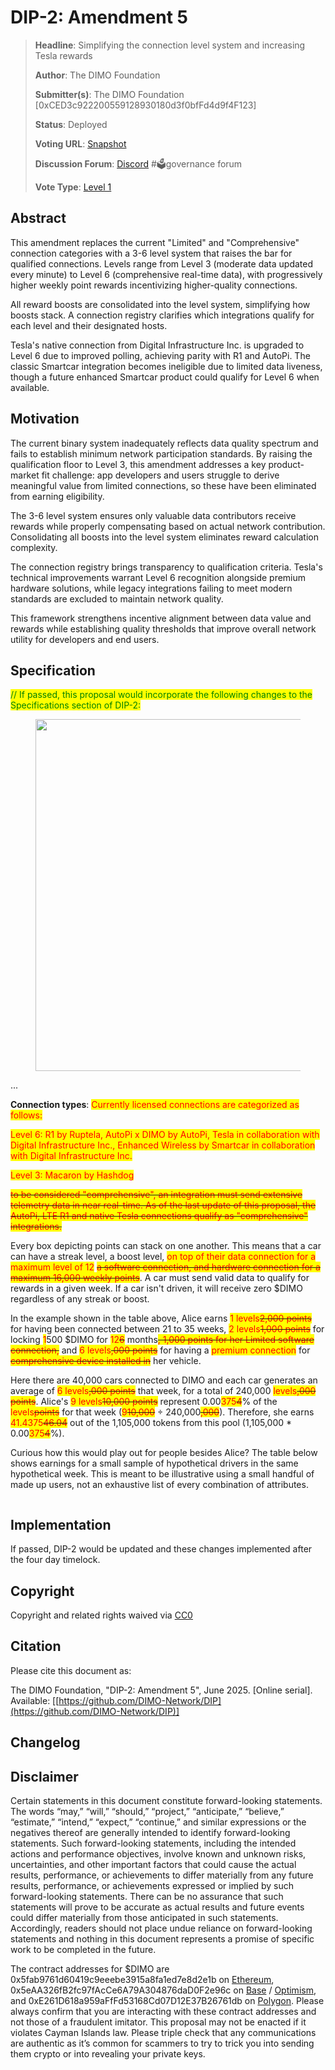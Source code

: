 # DIP-2: Amendment 5

> **Headline**: Simplifying the connection level system and increasing Tesla rewards
>
> **Author**: The DIMO Foundation
>
> **Submitter(s)**: The DIMO Foundation \[0xCED3c922200559128930180d3f0bfFd4d9f4F123]
>
> **Status**: Deployed
>
> **Voting URL**: [Snapshot](https://snapshot.box/#/s:dimo.eth/proposal/0x64f8a9a250a4519cbe6563f23d64640e21dd109c18e3c1c295bcf9d85ca18015)
>
> **Discussion Forum**: [Discord](https://chat.dimo.zone) #🗳️governance forum
>
> **Vote Type**: [Level 1](https://docs.dimo.zone/governance/dip1#voting-protocol)

## Abstract

This amendment replaces the current "Limited" and "Comprehensive" connection categories with a 3-6 level system that raises the bar for qualified connections. Levels range from Level 3 (moderate data updated every minute) to Level 6 (comprehensive real-time data), with progressively higher weekly point rewards incentivizing higher-quality connections.

All reward boosts are consolidated into the level system, simplifying how boosts stack. A connection registry clarifies which integrations qualify for each level and their designated hosts.

Tesla's native connection from Digital Infrastructure Inc. is upgraded to Level 6 due to improved polling, achieving parity with R1 and AutoPi. The classic Smartcar integration becomes ineligible due to limited data liveness, though a future enhanced Smartcar product could qualify for Level 6 when available.

## Motivation

The current binary system inadequately reflects data quality spectrum and fails to establish minimum network participation standards. By raising the qualification floor to Level 3, this amendment addresses a key product-market fit challenge: app developers and users struggle to derive meaningful value from limited connections, so these have been eliminated from earning eligibility.

The 3-6 level system ensures only valuable data contributors receive rewards while properly compensating based on actual network contribution. Consolidating all boosts into the level system eliminates reward calculation complexity.

The connection registry brings transparency to qualification criteria. Tesla's technical improvements warrant Level 6 recognition alongside premium hardware solutions, while legacy integrations failing to meet modern standards are excluded to maintain network quality.

This framework strengthens incentive alignment between data value and rewards while establishing quality thresholds that improve overall network utility for developers and end users.

## Specification

<mark style="color:green;">// If passed, this proposal would incorporate the following changes to the Specifications section of DIP-2:</mark>

<figure><img src="../.gitbook/assets/Screenshot 2025-06-11 at 10.34.28 PM.png" alt="" width="563"><figcaption></figcaption></figure>

...

**Connection types**: <mark style="color:red;">Currently licensed connections are categorized as follows:</mark>

<mark style="color:red;">Level 6: R1 by Ruptela, AutoPi x DIMO by AutoPi, Tesla in collaboration with Digital Infrastructure Inc., Enhanced Wireless by Smartcar in collaboration with Digital Infrastructure Inc.</mark>

<mark style="color:red;">Level 3: Macaron by Hashdog</mark>

~~<mark style="color:red;">to be considered "comprehensive", an integration must send extensive telemetry data in near real-time. As of the last update of this proposal, the AutoPi, LTE R1 and native Tesla connections qualify as "comprehensive" integrations.</mark>~~

Every box depicting points can stack on one another. This means that a car can have a streak level, a boost level, <mark style="color:red;">on top of their data connection for a maximum level of 12</mark>  <mark style="color:red;"></mark>~~<mark style="color:red;">a software connection, and hardware connection for a maximum 16,000 weekly points</mark>~~. A car must send valid data to qualify for rewards in a given week. If a car isn't driven, it will receive zero $DIMO regardless of any streak or boost.

In the example shown in the table above, Alice earns <mark style="color:red;">1 levels</mark>~~<mark style="color:red;">2,000 points</mark>~~ for having been connected between 21 to 35 weeks, <mark style="color:red;">2 levels</mark>~~<mark style="color:red;">1,000 points</mark>~~ for locking <mark style="color:red;">1</mark>500 $DIMO for <mark style="color:red;">12</mark>~~<mark style="color:red;">6</mark>~~ months~~<mark style="color:red;">, 1,000 points for her Limited software connection,</mark>~~ and <mark style="color:red;">6 levels</mark>~~<mark style="color:red;">,000 points</mark>~~ for having a <mark style="color:red;">premium connection</mark> for ~~<mark style="color:red;">comprehensive device installed in</mark>~~ her vehicle.

Here there are 40,000 cars connected to DIMO and each car generates an average of <mark style="color:red;">6 levels</mark>~~<mark style="color:red;">,000 points</mark>~~ that week, for a total of 240,000 <mark style="color:red;">levels</mark>~~<mark style="color:red;">,000 points</mark>~~. Alice's <mark style="color:red;">9 levels</mark>~~<mark style="color:red;">10,000 points</mark>~~ represent 0.00<mark style="color:red;">375</mark>~~<mark style="color:red;">4</mark>~~% of the <mark style="color:red;">levels</mark>~~<mark style="color:red;">points</mark>~~ for that week (<mark style="color:red;">9</mark>~~<mark style="color:red;">10,000</mark>~~ ÷ 240,000~~<mark style="color:red;">,000</mark>~~). Therefore, she earns <mark style="color:red;">41.4375</mark>~~<mark style="color:red;">46.04</mark>~~ out of the 1,105,000 tokens from this pool (1,105,000 \* 0.00<mark style="color:red;">375</mark>~~<mark style="color:red;">4</mark>~~%).

Curious how this would play out for people besides Alice? The table below shows earnings for a small sample of hypothetical drivers in the same hypothetical week. This is meant to be illustrative using a small handful of made up users, not an exhaustive list of every combination of attributes.

<figure><img src="../.gitbook/assets/Screenshot 2025-06-11 at 10.32.40 PM.png" alt=""><figcaption></figcaption></figure>

## Implementation

If passed, DIP-2 would be updated and these changes implemented after the four day timelock.

## **Copyright**

Copyright and related rights waived via [CC0](https://creativecommons.org/publicdomain/zero/1.0)

## Citation

Please cite this document as:

The DIMO Foundation, "DIP-2: Amendment 5", June 2025. \[Online serial]. Available: \[[https://github.com/DIMO-Network/DIP](https://github.com/DIMO-Network/DIP)]

## Changelog



## Disclaimer <a href="#disclaimer" id="disclaimer"></a>

Certain statements in this document constitute forward-looking statements. The words “may,” “will,” “should,” “project,” “anticipate,” “believe,” “estimate,” “intend,” “expect,” “continue,” and similar expressions or the negatives thereof are generally intended to identify forward-looking statements. Such forward-looking statements, including the intended actions and performance objectives, involve known and unknown risks, uncertainties, and other important factors that could cause the actual results, performance, or achievements to differ materially from any future results, performance, or achievements expressed or implied by such forward-looking statements. There can be no assurance that such statements will prove to be accurate as actual results and future events could differ materially from those anticipated in such statements. Accordingly, readers should not place undue reliance on forward-looking statements and nothing in this document represents a promise of specific work to be completed in the future.&#x20;

The contract addresses for $DIMO are 0x5fab9761d60419c9eeebe3915a8fa1ed7e8d2e1b on [Ethereum](https://etherscan.io/token/0x5fab9761d60419c9eeebe3915a8fa1ed7e8d2e1b), 0x5eAA326fB2fc97fAcCe6A79A304876daD0F2e96c on [Base](https://basescan.org/address/0x5eAA326fB2fc97fAcCe6A79A304876daD0F2e96c) / [Optimism](https://optimistic.etherscan.io/address/0x5eAA326fB2fc97fAcCe6A79A304876daD0F2e96c), and 0xE261D618a959aFfFd53168Cd07D12E37B26761db on [Polygon](https://polygonscan.com/token/0xE261D618a959aFfFd53168Cd07D12E37B26761db). Please always confirm that you are interacting with these contract addresses and not those of a fraudulent imitator. This proposal may not be enacted if it violates Cayman Islands law. Please triple check that any communications are authentic as it’s common for scammers to try to trick you into sending them crypto or into revealing your private keys.
